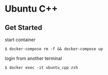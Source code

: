 # Ubuntu C++

## Get Started
start container
```
$ docker-compose rm -f && docker-compose up
```
login from another terminal
```
$ docker exec -it ubuntu_cpp zsh
```

